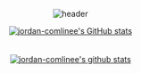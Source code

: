 <div align="center">

  ![header](https://capsule-render.vercel.app/api?type=waving&color=timeGradient&height=300&section=header&text=SoYoung%20Lee&fontSize=70&fontColor=FFFFFF&animation=fadeIn)


  [![jordan-comlinee's GitHub stats](https://github-readme-stats.vercel.app/api?username=jordan-comlinee)](https://github.com/jordan-comlinee/github-readme-stats)
  <br><br><br>
  [![jordan-comlinee's github stats](https://github-readme-stats.vercel.app/api/top-langs/?username=jordan-comlinee&show_icons=true&hide_border=true&title_color=004386&icon_color=004386&layout=compact)](https://github.com/jordan-comlinee/github-readme-stats)

</div>
